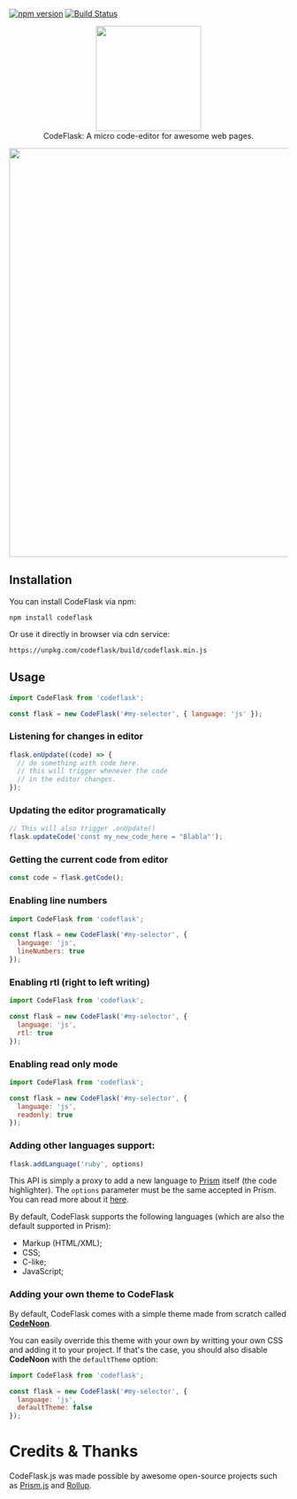 [![npm version](https://badge.fury.io/js/codeflask.svg)](https://www.npmjs.com/package/codeflask)
[![Build Status](https://travis-ci.org/kazzkiq/CodeFlask.svg?branch=master)](https://travis-ci.org/kazzkiq/CodeFlask)

<p align="center">
  <img src="logo.png" width="190"><br>
    CodeFlask: A micro code-editor for awesome web pages.
</p>

<p align="center">
  <img src="code.png" width="739">
</p>

## Installation

You can install CodeFlask via npm:

```
npm install codeflask
```

Or use it directly in browser via cdn service:

```
https://unpkg.com/codeflask/build/codeflask.min.js
```

## Usage

```js
import CodeFlask from 'codeflask';

const flask = new CodeFlask('#my-selector', { language: 'js' });
```

### Listening for changes in editor

```js
flask.onUpdate((code) => {
  // do something with code here.
  // this will trigger whenever the code
  // in the editor changes.
});
```

### Updating the editor programatically

```js
// This will also trigger .onUpdate()
flask.updateCode('const my_new_code_here = "Blabla"');
```

### Getting the current code from editor

```js
const code = flask.getCode();
```

### Enabling line numbers

```js
import CodeFlask from 'codeflask';

const flask = new CodeFlask('#my-selector', {
  language: 'js',
  lineNumbers: true
});
```

### Enabling rtl (right to left writing)

```js
import CodeFlask from 'codeflask';

const flask = new CodeFlask('#my-selector', {
  language: 'js',
  rtl: true
});
```

### Enabling read only mode

```js
import CodeFlask from 'codeflask';

const flask = new CodeFlask('#my-selector', {
  language: 'js',
  readonly: true
});
```

### Adding other languages support:

```js
flask.addLanguage('ruby', options)
```

This API is simply a proxy to add a new language to [Prism](http://prismjs.com/) itself (the code highlighter). The `options` parameter must be the same accepted in Prism. You can read more about it [here](http://prismjs.com/extending.html#language-definitions).

By default, CodeFlask supports the following languages (which are also the default supported in Prism):

- Markup (HTML/XML);
- CSS;
- C-like;
- JavaScript;

### Adding your own theme to CodeFlask

By default, CodeFlask comes with a simple theme made from scratch called **[CodeNoon](https://github.com/kazzkiq/CodeFlask.js/blob/master/src/styles/theme-default.js)**.

You can easily override this theme with your own by writting your own CSS and adding it to your project. If that's the case, you should also disable **CodeNoon** with the `defaultTheme` option:

```js
import CodeFlask from 'codeflask';

const flask = new CodeFlask('#my-selector', {
  language: 'js',
  defaultTheme: false
});
```

# Credits & Thanks

CodeFlask.js was made possible by awesome open-source projects such as [Prism.js](https://github.com/PrismJS/prism) and [Rollup](https://github.com/rollup/rollup).
